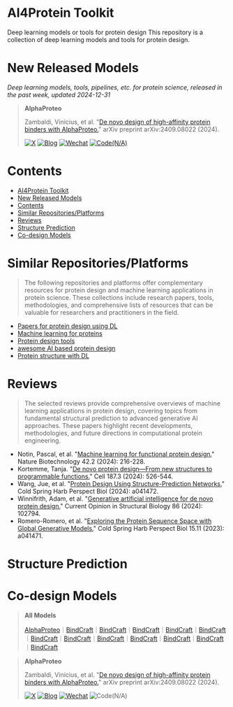 # AI4Protein Toolkit
Deep learning models or tools for protein design
This repository is a collection of deep learning models and tools for protein design.

# New Released Models
*Deep learning models, tools, pipelines, etc. for protein science, released in the past week, updated 2024-12-31*

> **AlphaProteo**
> 
> Zambaldi, Vinicius, et al. "[De novo design of high-affinity protein binders with AlphaProteo.](https://arxiv.org/abs/2409.08022)" arXiv preprint arXiv:2409.08022 (2024).
> 
> [![X](https://img.shields.io/badge/post-black?logo=X)](https://x.com/GoogleDeepMind/status/1831710991475777823)
> [![Blog](https://img.shields.io/badge/Blog-tv_green)](https://deepmind.google/discover/blog/alphaproteo-generates-novel-proteins-for-biology-and-health-research/)
> [![Wechat](https://img.shields.io/badge/Wechat-gray?logo=wechat)](https://mp.weixin.qq.com/s/2E6ZqURgR7f6loGW-gv1eA)
> [![Code(N/A)](https://img.shields.io/badge/Code(N%2FA)-salmon)]()


# Contents
- [AI4Protein Toolkit](#ai4protein-toolkit)
- [New Released Models](#new-released-models)
- [Contents](#contents)
- [Similar Repositories/Platforms](#similar-repositoriesplatforms)
- [Reviews](#reviews)
- [Structure Prediction](#structure-prediction)
- [Co-design Models](#co-design-models)


# Similar Repositories/Platforms
> The following repositories and platforms offer complementary resources for protein design and machine learning applications in protein science. These collections include research papers, tools, methodologies, and comprehensive lists of resources that can be valuable for researchers and practitioners in the field.
- [Papers for protein design using DL](https://github.com/Peldom/papers_for_protein_design_using_DL?tab=readme-ov-file)
- [Machine learning for proteins](https://github.com/yangkky/Machine-learning-for-proteins)
- [Protein design tools](https://github.com/hefeda/design_tools/blob/main/README.md)
- [awesome AI based protein design](https://github.com/opendilab/awesome-AI-based-protein-design)
- [Protein structure with DL](https://github.com/Yang-J-LIN/ProteinStructureWithDL)


# Reviews
> The selected reviews provide comprehensive overviews of machine learning applications in protein design, covering topics from fundamental structural prediction to advanced generative AI approaches. These papers highlight recent developments, methodologies, and future directions in computational protein engineering.

- Notin, Pascal, et al. "[Machine learning for functional protein design.](https://www.nature.com/articles/s41587-024-02127-0)" Nature Biotechnology 42.2 (2024): 216-228.
- Kortemme, Tanja. "[De novo protein design—From new structures to programmable functions.](https://www.sciencedirect.com/science/article/pii/S0092867423014022)" Cell 187.3 (2024): 526-544.
- Wang, Jue, et al. "[Protein Design Using Structure-Prediction Networks.](https://cshperspectives.cshlp.org/content/16/7/a041472.long)" Cold Spring Harb Perspect Biol (2024): a041472.
- Winnifrith, Adam, et al. "[Generative artificial intelligence for de novo protein design.](https://www.sciencedirect.com/science/article/pii/S0959440X24000216)" Current Opinion in Structural Biology 86 (2024): 102794.
- Romero-Romero, et al. "[Exploring the Protein Sequence Space with Global Generative Models.](https://cshperspectives.cshlp.org/content/15/11/a041471.long)" Cold Spring Harb Perspect Biol 15.11 (2023): a041471.



# Structure Prediction


# Co-design Models
> **All Models**
> 
> [AlphaProteo](https://arxiv.org/abs/2409.08022)｜[BindCraft](https://github.com/martinpacesa/BindCraft)｜[BindCraft](https://github.com/martinpacesa/BindCraft)｜[BindCraft](https://github.com/martinpacesa/BindCraft)｜[BindCraft](https://github.com/martinpacesa/BindCraft)｜[BindCraft](https://github.com/martinpacesa/BindCraft)｜[BindCraft](https://github.com/martinpacesa/BindCraft)｜[BindCraft](https://github.com/martinpacesa/BindCraft)｜[BindCraft](https://github.com/martinpacesa/BindCraft)｜[BindCraft](https://github.com/martinpacesa/BindCraft)｜[BindCraft](https://github.com/martinpacesa/BindCraft)｜[BindCraft](https://github.com/martinpacesa/BindCraft)｜[BindCraft](https://github.com/martinpacesa/BindCraft)


> **AlphaProteo**
> 
> Zambaldi, Vinicius, et al. "[De novo design of high-affinity protein binders with AlphaProteo.](https://arxiv.org/abs/2409.08022)" arXiv preprint arXiv:2409.08022 (2024).
> 
> [![X](https://img.shields.io/badge/post-black?logo=X)](https://x.com/GoogleDeepMind/status/1831710991475777823)
> [![Blog](https://img.shields.io/badge/Blog-tv_green)](https://deepmind.google/discover/blog/alphaproteo-generates-novel-proteins-for-biology-and-health-research/)
> [![Wechat](https://img.shields.io/badge/Wechat-gray?logo=wechat)](https://mp.weixin.qq.com/s/2E6ZqURgR7f6loGW-gv1eA)
> ![Code(N/A)](https://img.shields.io/badge/Code(N%2FA)-salmon)

